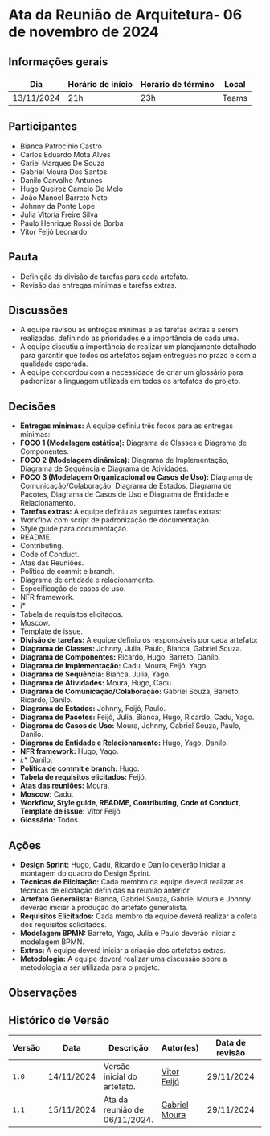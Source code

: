 # Ata da Reunião de Arquitetura- 06 de novembro de 2024

## Informações gerais

| Dia | Horário de início | Horário de término | Local |
|--------------|-------------------|--------------------|-------|
| 13/11/2024  | 21h | 23h  | Teams |

## Participantes

- Bianca Patrocínio Castro
- Carlos Eduardo Mota Alves
- Gariel Marques De Souza
- Gabriel Moura Dos Santos
- Danilo Carvalho Antunes
- Hugo Queiroz Camelo De Melo
- João Manoel Barreto Neto
- Johnny da Ponte Lope
- Julia Vitoria Freire Silva
- Paulo Henrique Rossi de Borba
- Vitor Feijó Leonardo

## Pauta

- Definição da divisão de tarefas para cada artefato.
- Revisão das entregas mínimas e tarefas extras.

## Discussões

- A equipe revisou as entregas mínimas e as tarefas extras a serem realizadas, definindo as prioridades e a importância de cada uma. 
- A equipe discutiu a importância de realizar um planejamento detalhado para garantir que todos os artefatos sejam entregues no prazo e com a qualidade esperada.
- A equipe concordou com a necessidade de criar um glossário para padronizar a linguagem utilizada em todos os artefatos do projeto.

## Decisões

- **Entregas mínimas:** A equipe definiu três focos para as entregas mínimas:
- **FOCO 1 (Modelagem estática):** Diagrama de Classes e Diagrama de Componentes.
- **FOCO 2 (Modelagem dinâmica):** Diagrama de Implementação, Diagrama de Sequência e Diagrama de Atividades.
- **FOCO 3 (Modelagem Organizacional ou Casos de Uso):** Diagrama de Comunicação/Colaboração, Diagrama de Estados, Diagrama de Pacotes, Diagrama de Casos de Uso e Diagrama de Entidade e Relacionamento.
- **Tarefas extras:** A equipe definiu as seguintes tarefas extras:
- Workflow com script de padronização de documentação.
- Style guide para documentação.
- README.
- Contributing.
- Code of Conduct.
- Atas das Reuniões.
- Política de commit e branch.
- Diagrama de entidade e relacionamento.
- Especificação de casos de uso.
- NFR framework.
- i* 
- Tabela de requisitos elicitados.
- Moscow.
- Template de issue.
- **Divisão de tarefas:** A equipe definiu os responsáveis por cada artefato:
- **Diagrama de Classes:** Johnny, Julia, Paulo, Bianca, Gabriel Souza.
- **Diagrama de Componentes:** Ricardo, Hugo, Barreto, Danilo.
- **Diagrama de Implementação:** Cadu, Moura, Feijó, Yago.
- **Diagrama de Sequência:** Bianca, Julia, Yago.
- **Diagrama de Atividades:** Moura, Hugo, Cadu.
- **Diagrama de Comunicação/Colaboração:** Gabriel Souza, Barreto, Ricardo, Danilo.
- **Diagrama de Estados:** Johnny, Feijó, Paulo.
- **Diagrama de Pacotes:** Feijó, Julia, Bianca, Hugo, Ricardo, Cadu, Yago.
- **Diagrama de Casos de Uso:** Moura, Johnny, Gabriel Souza, Paulo, Danilo.
- **Diagrama de Entidade e Relacionamento:** Hugo, Yago, Danilo.
- **NFR framework:** Hugo, Yago.
- **i*:** Danilo.
- **Política de commit e branch:** Hugo.
- **Tabela de requisitos elicitados:** Feijó.
- **Atas das reuniões:** Moura.
- **Moscow:** Cadu.
- **Workflow, Style guide, README, Contributing, Code of Conduct, Template de issue:** Vítor Feijó.
- **Glossário:** Todos. 

## Ações

- **Design Sprint:** Hugo, Cadu, Ricardo e Danilo deverão iniciar a montagem do quadro do Design Sprint.
- **Técnicas de Elicitação:** Cada membro da equipe deverá realizar as técnicas de elicitação definidas na reunião anterior. 
- **Artefato Generalista:** Bianca, Gabriel Souza, Gabriel Moura e Johnny deverão iniciar a produção do artefato generalista. 
- **Requisitos Elicitados:** Cada membro da equipe deverá realizar a coleta dos requisitos solicitados.
- **Modelagem BPMN:** Barreto, Yago, Julia e Paulo deverão iniciar a modelagem BPMN.
- **Extras:** A equipe deverá iniciar a criação dos artefatos extras.
- **Metodologia:** A equipe deverá realizar uma discussão sobre a metodologia a ser utilizada para o projeto. 

## Observações

## Histórico de Versão

| Versão | Data       | Descrição                                                                     | Autor(es)                                      | Data de revisão | Revisor(es) |
|--------|------------|---------------------------------------------------------------------------------|-------------------------------------------------|-----------------|-------------|
| `1.0`  | 14/11/2024  | Versão inicial do artefato.                                                | [Vitor Feijó](https://github.com/vitorfleonardo) | 29/11/2024 |[Carlos Alves](https://github.com/CADU110)|
| `1.1`  | 15/11/2024  | Ata da reunião de 06/11/2024.                                           | [Gabriel Moura](https://github.com/thegm445) | 29/11/2024 |[Carlos Alves](https://github.com/CADU110)|
